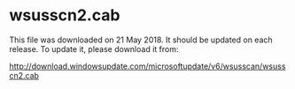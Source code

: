 # wsusscn2.cab

This file was downloaded on 21 May 2018. It should be updated on each release. To update it, please download it from:

http://download.windowsupdate.com/microsoftupdate/v6/wsusscan/wsusscn2.cab